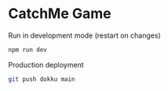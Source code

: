 # CatchMe Game

Run in development mode (restart on changes)

```sh
npm run dev
```

Production deployment

```sh
git push dokku main
```
